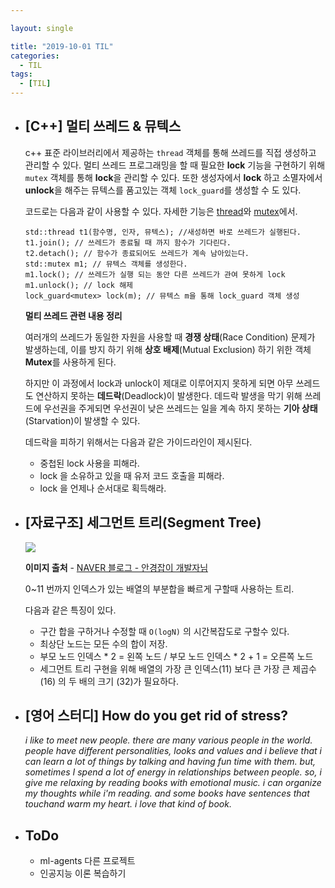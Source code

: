 ```yaml
---

layout: single

title: "2019-10-01 TIL"
categories:
  - TIL
tags:
  - [TIL]
---
```


- ## [C++] 멀티 쓰레드 & 뮤텍스

  c++ 표준 라이브러리에서 제공하는 `thread` 객체를 통해 쓰레드를 직접 생성하고 관리할 수 있다. 멀티 쓰레드 프로그래밍을 할 때 필요한 **lock** 기능을 구현하기 위해 `mutex` 객체를 통해 **lock**을 관리할 수 있다. 또한 생성자에서 **lock** 하고 소멸자에서 **unlock**을 해주는 뮤텍스를 품고있는 객체 `lock_guard`를 생성할 수 도 있다.
  
  
  
  코드로는 다음과 같이 사용할 수 있다. 자세한 기능은 [thread](http://www.cplusplus.com/reference/thread/thread/)와 [mutex](http://www.cplusplus.com/reference/mutex/)에서.
  
  ```
  std::thread t1(함수명, 인자, 뮤텍스); //새성하면 바로 쓰레드가 실행된다.
  t1.join(); // 쓰레드가 종료될 때 까지 함수가 기다린다.
  t2.detach(); // 함수가 종료되어도 쓰레드가 계속 남아있는다.
  std::mutex m1; // 뮤텍스 객체를 생성한다.
  m1.lock(); // 쓰레드가 실행 되는 동안 다른 쓰레드가 관여 못하게 lock
  m1.unlock(); // lock 해제
  lock_guard<mutex> lock(m); // 뮤텍스 m을 통해 lock_guard 객체 생성
  ```
  
  
  
  **멀티 쓰레드 관련 내용 정리**
  
  여러개의 쓰레드가 동일한 자원을 사용할 때 **경쟁 상태**(Race Condition) 문제가 발생하는데, 이를 방지 하기 위해 **상호 배제**(Mutual Exclusion) 하기 위한 객체 **Mutex**를 사용하게 된다.
  
    하지만 이 과정에서 lock과 unlock이 제대로 이루어지지 못하게 되면 아무 쓰레드도 연산하지 못하는 **데드락**(Deadlock)이 발생한다. 데드락 발생을 막기 위해 쓰레드에 우선권을 주게되면 우선권이 낮은 쓰레드는 일을 계속 하지 못하는 **기아 상태**(Starvation)이 발생할 수 있다.
  
   데드락을 피하기 위해서는 다음과 같은 가이드라인이 제시된다.
  
  - 중첩된 lock 사용을 피해라.
  - lock 을 소유하고 있을 때 유저 코드 호출을 피해라.
  - lock 을 언제나 순서대로 획득해라.
  
   
  
  
  
- ## [자료구조] 세그먼트 트리(Segment Tree)

  ![](https://user-images.githubusercontent.com/18680116/66025868-72e13c80-e532-11e9-90c0-6c3abdbdb926.png)
  
    **이미지 출처** - [NAVER 블로그 - 안경잡이 개발자님](https://m.blog.naver.com/PostView.nhn?blogId=ndb796&logNo=221282210534&proxyReferer=https%3A%2F%2Fwww.google.com%2F)
  
  
  
  0~11 번까지 인덱스가 있는 배열의 부분합을 빠르게 구할때 사용하는 트리.
  
  다음과 같은 특징이 있다.
  
  - 구간 합을 구하거나 수정할 때 `O(logN)` 의 시간복잡도로 구할수 있다.
  - 최상단 노드는 모든 수의 합이 저장. 
  - 부모 노드 인덱스 * 2 = 왼쪽 노드 / 부모 노드 인덱스 * 2 + 1 = 오른쪽 노드
  - 세그먼트 트리 구현을 위해 배열의 가장 큰 인덱스(11) 보다 큰 가장 큰 제곱수 (16) 의 두 배의 크기 (32)가 필요하다.
  
  


- ## [영어 스터디] How do you get rid of stress?

  *i like to meet new people. there are many various people in the world. people have different personalities, looks and values and i believe that i can learn a lot of things by talking and having fun time with them. but, sometimes I spend a lot of energy in relationships between people. so, i give me relaxing by reading books with emotional music. i can organize my thoughts while i'm reading. and some books have sentences that touchand warm my heart. i love that kind of book.*
  
  
  
- ## ToDo

  - ml-agents 다른 프로젝트
  - 인공지능 이론 복습하기


